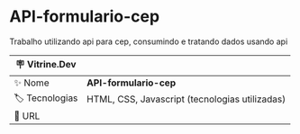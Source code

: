 # API-formulario-cep
 
Trabalho utilizando api para cep, consumindo e tratando dados usando api

| :placard: Vitrine.Dev |     |
| -------------  | --- |
| :sparkles: Nome        | **API-formulario-cep**
| :label: Tecnologias | HTML, CSS, Javascript (tecnologias utilizadas)
| :rocket: URL         | 

